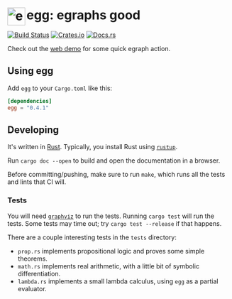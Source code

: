 # <img src="doc/egg.svg" alt="egg logo" height="40" align="left"> egg: egraphs good

[![Build Status](https://github.com/mwillsey/egg/workflows/Build%20and%20Test/badge.svg?branch=master)](https://github.com/mwillsey/egg/actions)
[![Crates.io](https://img.shields.io/crates/v/egg.svg)](https://crates.io/crates/egg)
[![Docs.rs](https://docs.rs/egg/badge.svg)](https://docs.rs/egg/)

Check out the [web demo](https://mwillsey.com/stuff/egg) for some quick egraph action.

## Using egg

Add `egg` to your `Cargo.toml` like this:
```toml
[dependencies]
egg = "0.4.1"
```

## Developing

It's written in [Rust](https://www.rust-lang.org/).
Typically, you install Rust using [`rustup`](https://www.rust-lang.org/tools/install).

Run `cargo doc --open` to build and open the documentation in a browser.

Before committing/pushing, make sure to run `make`, which runs all the tests and lints that CI will.

### Tests

You will need [`graphviz`](https://www.graphviz.org/download/) to run the tests.
Running `cargo test` will run the tests.
Some tests may time out; try `cargo test --release` if that happens.

There are a couple interesting tests in the `tests` directory:

- `prop.rs` implements propositional logic and proves some simple
  theorems.
- `math.rs` implements real arithmetic, with a little bit of symbolic differentiation.
- `lambda.rs` implements a small lambda calculus, using `egg` as a partial evaluator.
